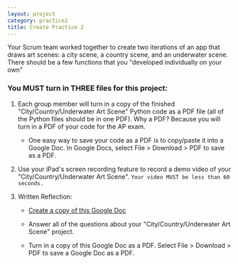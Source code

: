 ```yaml
---
layout: project
category: practice2
title: Create Practice 2
---
```

Your Scrum team worked together to create two iterations of an app that draws art scenes: a city scene, a country scene, and an underwater scene. There should be a few functions that you "developed individually on your own"

### You MUST turn in THREE files for this project:

1. Each group member will turn in a copy of the finished "City/Country/Underwater Art Scene" Python code as a PDF file (all of the Python files should be in one PDF). Why a PDF? Because you will turn in a PDF of your code for the AP exam.

     - One easy way to save your code as a PDF is to copy/paste it into a Google Doc. In Google Docs, select File > Download > PDF to save as a PDF.

1. Use your iPad's screen recording feature to record a demo video of your "City/Country/Underwater Art Scene". ```Your video MUST be less than 60 seconds.```

1. Written Reflection:
    - [Create a copy of this Google Doc](https://docs.google.com/document/d/1eG56W2PL-lHfIf58z5y8nN5wpdgjaA6HQ2pIwR8bmko/copy)

    - Answer all of the questions about your "City/Country/Underwater Art Scene" project.

    - Turn in a copy of this Google Doc as a PDF. Select File > Download > PDF to save a Google Doc as a PDF.
